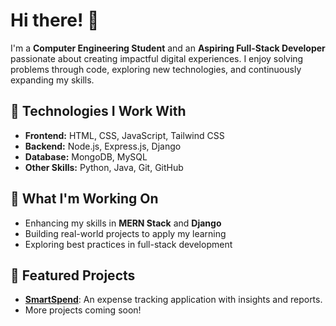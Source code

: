 # Hi there! 👋

I'm a **Computer Engineering Student** and an **Aspiring Full-Stack Developer** passionate about creating impactful digital experiences. I enjoy solving problems through code, exploring new technologies, and continuously expanding my skills.

## 🚀 Technologies I Work With
- **Frontend:** HTML, CSS, JavaScript, Tailwind CSS
- **Backend:** Node.js, Express.js, Django
- **Database:** MongoDB, MySQL
- **Other Skills:** Python, Java, Git, GitHub

## 🌱 What I'm Working On
- Enhancing my skills in **MERN Stack** and **Django**
- Building real-world projects to apply my learning
- Exploring best practices in full-stack development

## 📌 Featured Projects
- [**SmartSpend**](#): An expense tracking application with insights and reports.
- More projects coming soon!

